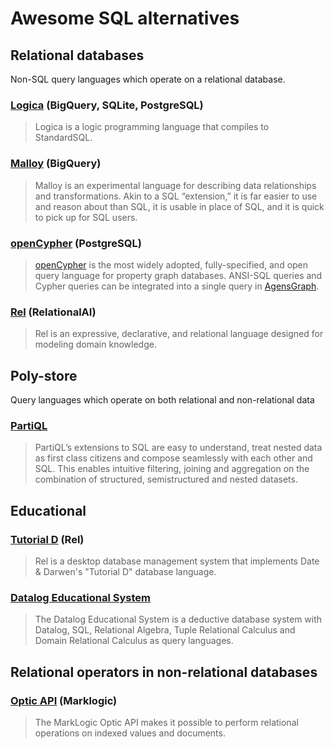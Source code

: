 # Awesome SQL alternatives

## Relational databases

Non-SQL query languages which operate on a relational database.

### [Logica](https://github.com/EvgSkv/logica) (BigQuery, SQLite, PostgreSQL)
> Logica is a logic programming language that compiles to StandardSQL.

### [Malloy](https://github.com/looker-open-source/malloy) (BigQuery)
> Malloy is an experimental language for describing data relationships and transformations. Akin to a SQL “extension,” it is far easier to use and reason about than SQL, it is usable in place of SQL, and it is quick to pick up for SQL users.

### [openCypher](https://github.com/bitnine-oss/agensgraph) (PostgreSQL)
> [openCypher](http://opencypher.org/) is the most widely adopted, fully-specified, and open query language for property graph databases. ANSI-SQL queries and Cypher queries can be integrated into a single query in [AgensGraph](https://bitnine.net/agensgraph/).

### [Rel](https://docs.relational.ai/rel/intro/overview/) (RelationalAI)

> Rel is an expressive, declarative, and relational language designed for modeling domain knowledge.

## Poly-store
Query languages which operate on both relational and non-relational data

### [PartiQL](https://partiql.org/tutorial.html)
> PartiQL’s extensions to SQL are easy to understand, treat nested data as first class citizens and compose seamlessly with each other and SQL. This enables intuitive filtering, joining and aggregation on the combination of structured, semistructured and nested datasets.

## Educational

### [Tutorial D](https://github.com/DaveVoorhis/Rel) (Rel)
> Rel is a desktop database management system that implements Date & Darwen's "Tutorial D" database language.

### [Datalog Educational System](http://des.sourceforge.net/)
> The Datalog Educational System is a deductive database system with Datalog, SQL, Relational Algebra, Tuple Relational Calculus and Domain Relational Calculus as query languages. 

## Relational operators in non-relational databases

### [Optic API](https://docs.marklogic.com/guide/app-dev/OpticAPI) (Marklogic)
> The MarkLogic Optic API makes it possible to perform relational operations on indexed values and documents.

